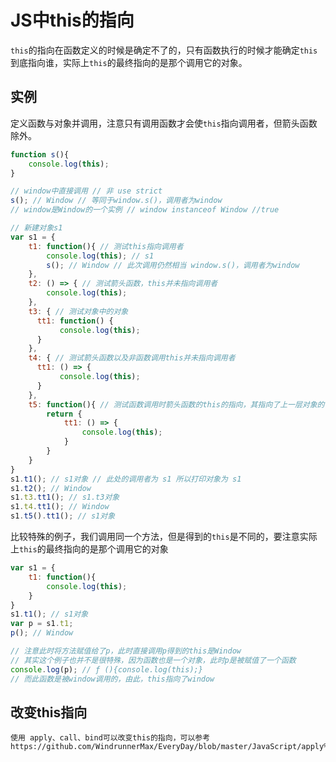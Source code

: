 # JS中this的指向

`this`的指向在函数定义的时候是确定不了的，只有函数执行的时候才能确定`this`到底指向谁，实际上`this`的最终指向的是那个调用它的对象。

## 实例
定义函数与对象并调用，注意只有调用函数才会使`this`指向调用者，但箭头函数除外。
```javascript
function s(){
    console.log(this);
}

// window中直接调用 // 非 use strict
s(); // Window // 等同于window.s()，调用者为window
// window是Window的一个实例 // window instanceof Window //true

// 新建对象s1
var s1 = {
    t1: function(){ // 测试this指向调用者
        console.log(this); // s1
        s(); // Window // 此次调用仍然相当 window.s()，调用者为window
    },
    t2: () => { // 测试箭头函数，this并未指向调用者
        console.log(this);
    },
    t3: { // 测试对象中的对象
      tt1: function() {
           console.log(this);
      }  
    },
    t4: { // 测试箭头函数以及非函数调用this并未指向调用者
      tt1: () => {
           console.log(this);
      }  
    },
    t5: function(){ // 测试函数调用时箭头函数的this的指向，其指向了上一层对象的调用者
        return {
            tt1: () => {
                console.log(this);
            }
        }
    }
}
s1.t1(); // s1对象 // 此处的调用者为 s1 所以打印对象为 s1
s1.t2(); // Window
s1.t3.tt1(); // s1.t3对象
s1.t4.tt1(); // Window
s1.t5().tt1(); // s1对象
```
比较特殊的例子，我们调用同一个方法，但是得到的`this`是不同的，要注意实际上`this`的最终指向的是那个调用它的对象

```javascript
var s1 = {
    t1: function(){
        console.log(this);
    }
}
s1.t1(); // s1对象
var p = s1.t1;
p(); // Window

// 注意此时将方法赋值给了p，此时直接调用p得到的this是Window
// 其实这个例子也并不是很特殊，因为函数也是一个对象，此时p是被赋值了一个函数
console.log(p); // ƒ (){console.log(this);}
// 而此函数是被window调用的，由此，this指向了window
```

## 改变this指向

```
使用 apply、call、bind可以改变this的指向，可以参考
https://github.com/WindrunnerMax/EveryDay/blob/master/JavaScript/apply%E3%80%81call%E3%80%81bind.md
```
